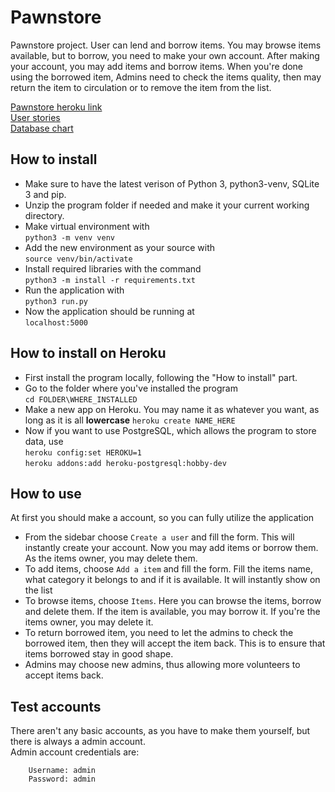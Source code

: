 # Pawnstore  
Pawnstore project. User can lend and borrow items. You may browse items available, but to borrow, you need to make your own account. After making your account, you may add items and borrow items. When you're done using the borrowed item, Admins need to check the items quality, then may return the item to circulation or to remove the item from the list. 

[Pawnstore heroku link](https://pawnstore.herokuapp.com/)  
[User stories](https://github.com/uberballo/Pawnstore/blob/master/documentation/userStories.md)  
[Database chart](https://github.com/uberballo/Pawnstore/blob/master/documentation/databaseChart.png) 

## How to install
* Make sure to have the latest verison of Python 3, python3-venv, SQLite 3 and pip. 
* Unzip the program folder if needed and make it your current working directory.
* Make virtual environment with  
`python3 -m venv venv`  
* Add the new environment as your source with  
`source venv/bin/activate`  
* Install required libraries with the command  
`python3 -m install -r requirements.txt`  
* Run the application with  
`python3 run.py`  
* Now the application should be running at  
`localhost:5000`  

## How to install on Heroku  
* First install the program locally, following the "How to install" part.
* Go to the folder where you've installed the program  
`cd FOLDER\WHERE_INSTALLED`
* Make a new app on Heroku. You may name it as whatever you want, as long as it is all **lowercase**
`heroku create NAME_HERE`
* Now if you want to use PostgreSQL, which allows the program to store data, use  
`heroku config:set HEROKU=1`  
`heroku addons:add heroku-postgresql:hobby-dev` 


## How to use
At first you should make a account, so you can fully utilize the application
* From the sidebar choose `Create a user` and fill the form. This will instantly create your account.
Now you may add items or borrow them. As the items owner, you may delete them.
* To add items, choose `Add a item` and fill the form. Fill the items name, what category it belongs to and if it is available. It will instantly show on the list
* To browse items, choose `Items`. Here you can browse the items, borrow and delete them. If the item is available, you may borrow it. If you're the items owner, you may delete it.
* To return borrowed item, you need to let the admins to check the borrowed item, then they will accept the item back. This is to ensure that items borrowed stay in good shape.
* Admins may choose new admins, thus allowing more volunteers to accept items back.

## Test accounts
There aren't any basic accounts, as you have to make them yourself, but there is always a admin account.   
Admin account credentials are:  
        
        Username: admin
        Password: admin

